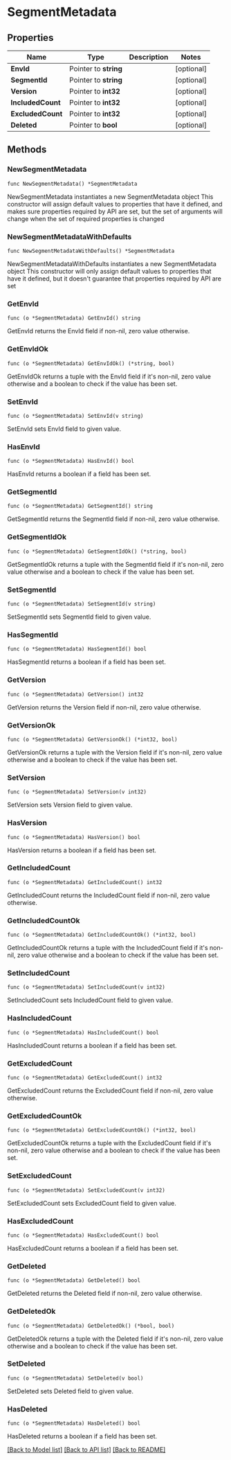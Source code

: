 # SegmentMetadata

## Properties

Name | Type | Description | Notes
------------ | ------------- | ------------- | -------------
**EnvId** | Pointer to **string** |  | [optional] 
**SegmentId** | Pointer to **string** |  | [optional] 
**Version** | Pointer to **int32** |  | [optional] 
**IncludedCount** | Pointer to **int32** |  | [optional] 
**ExcludedCount** | Pointer to **int32** |  | [optional] 
**Deleted** | Pointer to **bool** |  | [optional] 

## Methods

### NewSegmentMetadata

`func NewSegmentMetadata() *SegmentMetadata`

NewSegmentMetadata instantiates a new SegmentMetadata object
This constructor will assign default values to properties that have it defined,
and makes sure properties required by API are set, but the set of arguments
will change when the set of required properties is changed

### NewSegmentMetadataWithDefaults

`func NewSegmentMetadataWithDefaults() *SegmentMetadata`

NewSegmentMetadataWithDefaults instantiates a new SegmentMetadata object
This constructor will only assign default values to properties that have it defined,
but it doesn't guarantee that properties required by API are set

### GetEnvId

`func (o *SegmentMetadata) GetEnvId() string`

GetEnvId returns the EnvId field if non-nil, zero value otherwise.

### GetEnvIdOk

`func (o *SegmentMetadata) GetEnvIdOk() (*string, bool)`

GetEnvIdOk returns a tuple with the EnvId field if it's non-nil, zero value otherwise
and a boolean to check if the value has been set.

### SetEnvId

`func (o *SegmentMetadata) SetEnvId(v string)`

SetEnvId sets EnvId field to given value.

### HasEnvId

`func (o *SegmentMetadata) HasEnvId() bool`

HasEnvId returns a boolean if a field has been set.

### GetSegmentId

`func (o *SegmentMetadata) GetSegmentId() string`

GetSegmentId returns the SegmentId field if non-nil, zero value otherwise.

### GetSegmentIdOk

`func (o *SegmentMetadata) GetSegmentIdOk() (*string, bool)`

GetSegmentIdOk returns a tuple with the SegmentId field if it's non-nil, zero value otherwise
and a boolean to check if the value has been set.

### SetSegmentId

`func (o *SegmentMetadata) SetSegmentId(v string)`

SetSegmentId sets SegmentId field to given value.

### HasSegmentId

`func (o *SegmentMetadata) HasSegmentId() bool`

HasSegmentId returns a boolean if a field has been set.

### GetVersion

`func (o *SegmentMetadata) GetVersion() int32`

GetVersion returns the Version field if non-nil, zero value otherwise.

### GetVersionOk

`func (o *SegmentMetadata) GetVersionOk() (*int32, bool)`

GetVersionOk returns a tuple with the Version field if it's non-nil, zero value otherwise
and a boolean to check if the value has been set.

### SetVersion

`func (o *SegmentMetadata) SetVersion(v int32)`

SetVersion sets Version field to given value.

### HasVersion

`func (o *SegmentMetadata) HasVersion() bool`

HasVersion returns a boolean if a field has been set.

### GetIncludedCount

`func (o *SegmentMetadata) GetIncludedCount() int32`

GetIncludedCount returns the IncludedCount field if non-nil, zero value otherwise.

### GetIncludedCountOk

`func (o *SegmentMetadata) GetIncludedCountOk() (*int32, bool)`

GetIncludedCountOk returns a tuple with the IncludedCount field if it's non-nil, zero value otherwise
and a boolean to check if the value has been set.

### SetIncludedCount

`func (o *SegmentMetadata) SetIncludedCount(v int32)`

SetIncludedCount sets IncludedCount field to given value.

### HasIncludedCount

`func (o *SegmentMetadata) HasIncludedCount() bool`

HasIncludedCount returns a boolean if a field has been set.

### GetExcludedCount

`func (o *SegmentMetadata) GetExcludedCount() int32`

GetExcludedCount returns the ExcludedCount field if non-nil, zero value otherwise.

### GetExcludedCountOk

`func (o *SegmentMetadata) GetExcludedCountOk() (*int32, bool)`

GetExcludedCountOk returns a tuple with the ExcludedCount field if it's non-nil, zero value otherwise
and a boolean to check if the value has been set.

### SetExcludedCount

`func (o *SegmentMetadata) SetExcludedCount(v int32)`

SetExcludedCount sets ExcludedCount field to given value.

### HasExcludedCount

`func (o *SegmentMetadata) HasExcludedCount() bool`

HasExcludedCount returns a boolean if a field has been set.

### GetDeleted

`func (o *SegmentMetadata) GetDeleted() bool`

GetDeleted returns the Deleted field if non-nil, zero value otherwise.

### GetDeletedOk

`func (o *SegmentMetadata) GetDeletedOk() (*bool, bool)`

GetDeletedOk returns a tuple with the Deleted field if it's non-nil, zero value otherwise
and a boolean to check if the value has been set.

### SetDeleted

`func (o *SegmentMetadata) SetDeleted(v bool)`

SetDeleted sets Deleted field to given value.

### HasDeleted

`func (o *SegmentMetadata) HasDeleted() bool`

HasDeleted returns a boolean if a field has been set.


[[Back to Model list]](../README.md#documentation-for-models) [[Back to API list]](../README.md#documentation-for-api-endpoints) [[Back to README]](../README.md)



